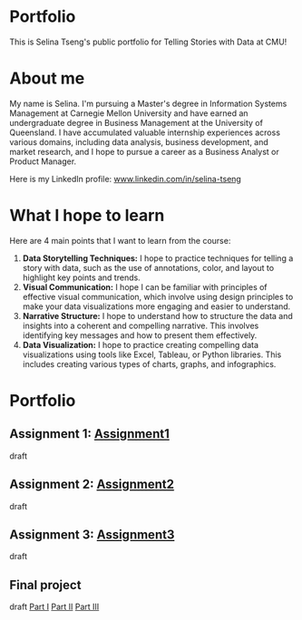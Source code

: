 # Portfolio
This is Selina Tseng's public portfolio for Telling Stories with Data at CMU!

# About me
My name is Selina. I'm pursuing a Master's degree in Information Systems Management at Carnegie Mellon University and have earned an undergraduate degree in Business Management at the University of Queensland. I have accumulated valuable internship experiences across various domains, including data analysis, business development, and market research, and I hope to pursue a career as a Business Analyst or Product Manager.

Here is my LinkedIn profile: www.linkedin.com/in/selina-tseng


# What I hope to learn
Here are 4 main points that I want to learn from the course:

1. **Data Storytelling Techniques:** I hope to practice techniques for telling a story with data, such as the use of annotations, color, and layout to highlight key points and trends.
2. **Visual Communication:** I hope I can be familiar with principles of effective visual communication, which involve using design principles to make your data visualizations more engaging and easier to understand.
3. **Narrative Structure:** I hope to understand how to structure the data and insights into a coherent and compelling narrative. This involves identifying key messages and how to present them effectively.
4. **Data Visualization:** I hope to practice creating compelling data visualizations using tools like Excel, Tableau, or Python libraries. This includes creating various types of charts, graphs, and infographics.

# Portfolio

## Assignment 1: [Assignment1](visualizing-government-debt)
draft

## Assignment 2: [Assignment2](visualizing-government-debt)
draft

## Assignment 3: [Assignment3](critique-by-design)
draft

## Final project
draft
[Part I](final-project-part-one)
[Part II](final-project-part-two)
[Part III](final-project-part-three)

